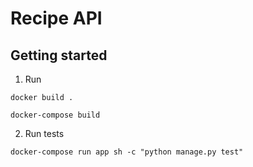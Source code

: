 # Recipe API

## Getting started

1. Run

```shell
docker build .
```

```shell
docker-compose build
```

2. Run tests

```shell
docker-compose run app sh -c "python manage.py test"
```
